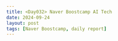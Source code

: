 ```yaml
---
title: <Day032> Naver Boostcamp AI Tech
date: 2024-09-24
layout: post
tags: [Naver Boostcamp, daily report]
---
```

